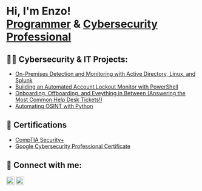 <h1>Hi, I'm Enzo! <br/><a href="https://github.com/miguelenzojimenez">Programmer</a> & <a href="https://www.linkedin.com/in/mecj/">Cybersecurity Professional</a></h1>

<h2>👨‍💻 Cybersecurity & IT Projects:</h2>

 - [On-Premises Detection and Monitoring with Active Directory, Linux, and Splunk](https://miguelenzojimenez.medium.com/on-premises-detection-monitoring-83fe3413d5eb)
 - [Building an Automated Account Lockout Monitor with PowerShell](https://medium.com/p/14bc378ab571)
 - [Onboarding, Offboarding, and Eveything in Between (Answering the Most Common Help Desk Tickets!)](https://medium.com/p/a5eeb0e45e91)
 - [Automating OSINT with Python](https://github.com/MiguelEnzoJimenez/Automating-OSINT-with-Python)

<h2>🎁 Certifications</h2>

 - [CompTIA Security+](https://github.com/user-attachments/files/16488715/CompTIA.Security%2B.pdf)
 - [Google Cybersecurity Professional Certificate](https://coursera.org/share/25e08e46436f9683fe45d607f9ea7eda)

<h2> 🤳 Connect with me:</h2>


[<img align="left" alt="JoshMadakor | LinkedIn" width="22px" src="https://cdn.jsdelivr.net/npm/simple-icons@v3/icons/linkedin.svg" />][linkedin]
[<img align="left" alt="JoshMadakor | LinkedIn" width="22px" src="https://cdn.jsdelivr.net/npm/simple-icons@v3/icons/medium.svg" />][medium]


[linkedin]: https://www.linkedin.com/in/mecj/
[medium]: https://miguelenzojimenez.medium.com/
